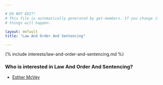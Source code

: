 ```yaml
---

# DO NOT EDIT!
# This file is automatically generated by get-members. If you change it, bad
# things will happen.

layout: default
title: "Law And Order And Sentencing"

---
```


{% include interests/law-and-order-and-sentencing.md %}

### Who is interested in Law And Order And Sentencing?


* [Esther McVey](../members/esther-mcvey.html)

